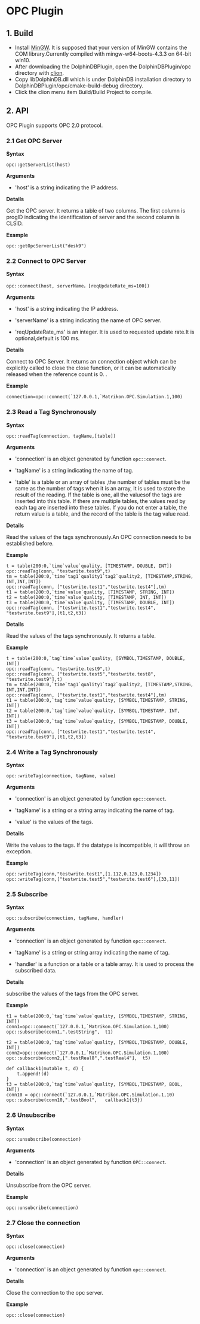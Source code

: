 # OPC Plugin

## 1. Build

* Install [MinGW](http://www.mingw.org/). It is supposed that your version of MinGW contains the COM library.Currently compiled with mingw-w64-boots-4.3.3 on 64-bit win10.
* After downloading the DolphinDBPlugin, open the DolphinDBPlugin/opc directory with [clion](https://www.jetbrains.com/clion/download/#section=windows).
* Copy libDolphinDB.dll which is under DolphinDB installation directory to DolphinDBPlugin/opc/cmake-build-debug directory.
* Click the clion menu item Build/Build Project to compile.

## 2. API 

OPC Plugin supports OPC 2.0 protocol.

### 2.1 Get OPC Server

**Syntax**

```
opc::getServerList(host)
```

**Arguments**

- 'host' is a string indicating the IP address.

**Details**

Get the OPC server. It returns a table of two columns. The first column is progID indicating the identification of server and the second column is CLSID.

**Example**
```
opc::getOpcServerList("desk9")
```

### 2.2 Connect to OPC Server

**Syntax**

```
opc::connect(host, serverName，[reqUpdateRate_ms=100])
```

**Arguments**

- 'host' is a string indicating the IP address.

- 'serverName' is a string indicating the name of OPC server.

- 'reqUpdateRate_ms' is an integer. It is used to requested update rate.It is optional,default is 100 ms.

**Details**

Connect to OPC Server. It returns an connection object which can be explicitly called to close the close function, or it can be automatically released when the reference count is 0. .

**Example**

```
connection=opc::connect(`127.0.0.1,`Matrikon.OPC.Simulation.1,100)
```

### 2.3 Read a Tag Synchronously

**Syntax**

```
opc::readTag(connection, tagName,[table])
```

**Arguments**

- 'connection' is an object generated by function `opc::connect`.

- 'tagName' is a string indicating the name of tag.
- 'table' is a table or an array of tables ,the number of tables must be the same as the number of tags when it is an array, It is used to store the result of the reading. If the table is one, all the values ​​of the tags are inserted into this table. If there are multiple tables, the values ​​read by each tag are inserted into these tables. If you do not enter a table, the return value is a table, and the record of the table is the tag value read.

**Details**

Read the values of the tags synchronously.An OPC connection needs to be established before.

**Example**

```
t = table(200:0,`time`value`quality, [TIMESTAMP, DOUBLE, INT])
opc::readTag(conn, "testwrite.test9",t)
tm = table(200:0,`time`tag1`quality1`tag2`quality2, [TIMESTAMP,STRING, INT,INT,INT])
opc::readTag(conn, ["testwrite.test1","testwrite.test4"],tm) 
t1 = table(200:0,`time`value`quality, [TIMESTAMP, STRING, INT])
t2 = table(200:0,`time`value`quality, [TIMESTAMP, INT, INT])
t3 = table(200:0,`time`value`quality, [TIMESTAMP, DOUBLE, INT])
opc::readTag(conn, ["testwrite.test1","testwrite.test4", "testwrite.test9"],[t1,t2,t3]) 
```

**Details**

Read the values of the tags synchronously. It returns a table.

**Example**

```
t = table(200:0,`tag`time`value`quality, [SYMBOL,TIMESTAMP, DOUBLE, INT])
opc::readTag(conn, "testwrite.test9",t)
opc::readTag(conn, ["testwrite.test5","testwrite.test8", "testwrite.test9"],t) 
tm = table(200:0,`time`tag1`quality1`tag2`quality2, [TIMESTAMP,STRING, INT,INT,INT])
opc::readTag(conn, ["testwrite.test1","testwrite.test4"],tm) 
t1 = table(200:0,`tag`time`value`quality, [SYMBOL,TIMESTAMP, STRING, INT])
t2 = table(200:0,`tag`time`value`quality, [SYMBOL,TIMESTAMP, INT, INT])
t3 = table(200:0,`tag`time`value`quality, [SYMBOL,TIMESTAMP, DOUBLE, INT])
opc::readTag(conn, ["testwrite.test1","testwrite.test4", "testwrite.test9"],[t1,t2,t3]) 
```

### 2.4 Write a Tag Synchronously

**Syntax**

```
opc::writeTag(connection, tagName, value)
```

**Arguments**

- 'connection' is an object generated by function `opc::connect`.

- 'tagName' is a string or a string array indicating the name of tag.

- 'value' is the values of the tags.

**Details**

Write the values to the tags. If the datatype is incompatible, it will throw an exception.

**Example**

```
opc::writeTag(conn,"testwrite.test1",[1.112,0.123,0.1234])
opc::writeTag(conn,["testwrite.test5","testwrite.test6"],[33,11])
```

### 2.5 Subscribe

**Syntax**


```
opc::subscribe(connection, tagName, handler)
```

**Arguments**

- 'connection' is an object generated by function `opc::connect`.

- 'tagName' is a string or string array indicating the name of tag.

- 'handler' is a function or a table or a table array. It is used to process the subscribed data.

**Details**

subscribe the values of the tags  from the OPC server.

**Example**

```
t1 = table(200:0,`tag`time`value`quality, [SYMBOL,TIMESTAMP, STRING, INT])
conn1=opc::connect(`127.0.0.1,`Matrikon.OPC.Simulation.1,100)
opc::subscribe(conn1,".testString",  t1)

t2 = table(200:0,`tag`time`value`quality, [SYMBOL,TIMESTAMP, DOUBLE, INT])
conn2=opc::connect(`127.0.0.1,`Matrikon.OPC.Simulation.1,100)
opc::subscribe(conn2,[".testReal8",".testReal4"],  t5)

def callback1(mutable t, d) {
	t.append!(d)
}
t3 = table(200:0,`tag`time`value`quality, [SYMBOL,TIMESTAMP, BOOL, INT])
conn10 = opc::connect(`127.0.0.1,`Matrikon.OPC.Simulation.1,10)
opc::subscribe(conn10,".testBool",   callback1{t3})
```

### 2.6 Unsubscribe

**Syntax**

```
opc::unsubscribe(connection)
```

**Arguments**

- 'connection' is an object generated by function `OPC::connect`.

**Details**

Unsubscribe from the OPC server.


**Example**

```
opc::unsubcribe(connection)
```

### 2.7 Close the connection

**Syntax**

```
opc::close(connection)
```

**Arguments**

- 'connection' is an object generated by function `opc::connect`.

**Details**

Close the connection to the opc server.

**Example**


```
opc::close(connection)
```
